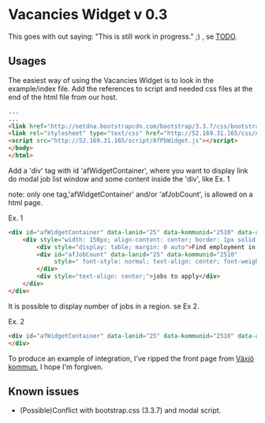 # Vacancies Widget v 0.3

This goes with out saying: "This is still work in progress." ;) ,
se [TODO]( https://github.com/jobtechdev/vacancieswidget/blob/master/TODO.md).


Usages
------
The easiest way of using the Vacancies Widget is to look in the example/index file.
Add the references to script and needed css files at the end of the html file from our host.

``` html
...
...
<link href="http://netdna.bootstrapcdn.com/bootstrap/3.3.7/css/bootstrap.min.css" rel="stylesheet">
<link rel="stylesheet" type="text/css" href="http://52.169.31.165/css/AfPbWidget.css">
<script src="http://52.169.31.165/script/AfPbWidget.js"></script>
</body>
</html>
```

Add a 'div' tag with id 'afWidgetContainer', where you want to display link do modal job list window and some content inside the 'div', like Ex. 1

note: only one tag,'afWidgetContainer' and/or 'afJobCount', is allowed on a html page.

Ex. 1
```html
<div id="afWidgetContainer" data-lanid="25" data-kommunid="2510" data-antalrader="10">
    <div style="width: 150px; align-content: center; border: 1px solid black; border-radius: 5px; background-color: #00B9EA">
        <div style="display: table; margin: 0 auto">Find employment in Jokkmokk</div>
        <div id="afJobCount" data-lanid="25" data-kommunid="2510"
             style=" font-style: normal; text-align: center; font-weight: 800;  color: white; background-color: #0044AB; ">
        </div>
        <div style="text-align: center;">jobs to apply</div>
    </div>
</div>
```


It is possible to display number of jobs in a region. se Ex 2.

Ex. 2
```html
<div id="afWidgetContainer" data-lanid="25" data-kommunid="2510" data-antalrader="10">
</div>
```

To produce an example of integration, I've ripped the front page from [Växjö kommun](http://52.169.31.165/kommun/vaxjo/), I hope I'm forgiven.

Known issues
------------
- (Possible)Conflict with bootstrap.css (3.3.7) and modal script.
